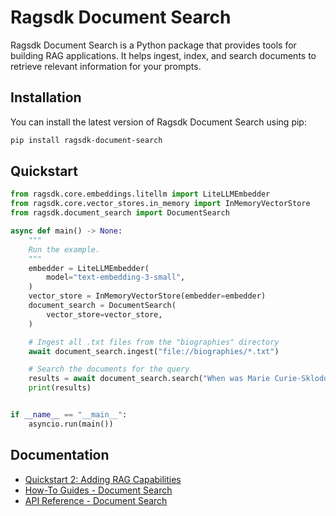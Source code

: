 # Ragsdk Document Search

Ragsdk Document Search is a Python package that provides tools for building RAG applications. It helps ingest, index, and search documents to retrieve relevant information for your prompts.

## Installation

You can install the latest version of Ragsdk Document Search using pip:

```bash
pip install ragsdk-document-search
```

## Quickstart
```python
from ragsdk.core.embeddings.litellm import LiteLLMEmbedder
from ragsdk.core.vector_stores.in_memory import InMemoryVectorStore
from ragsdk.document_search import DocumentSearch

async def main() -> None:
    """
    Run the example.
    """
    embedder = LiteLLMEmbedder(
        model="text-embedding-3-small",
    )
    vector_store = InMemoryVectorStore(embedder=embedder)
    document_search = DocumentSearch(
        vector_store=vector_store,
    )

    # Ingest all .txt files from the "biographies" directory
    await document_search.ingest("file://biographies/*.txt")

    # Search the documents for the query
    results = await document_search.search("When was Marie Curie-Sklodowska born?")
    print(results)


if __name__ == "__main__":
    asyncio.run(main())
```

## Documentation
* [Quickstart 2: Adding RAG Capabilities](https://github.com/solankiharsh/rag-sdk-50-days-of-learningquickstart/quickstart2_rag/)
* [How-To Guides - Document Search](https://github.com/solankiharsh/rag-sdk-50-days-of-learninghow-to/document_search/async_processing/)
* [API Reference - Document Search](https://github.com/solankiharsh/rag-sdk-50-days-of-learningapi_reference/document_search/)

